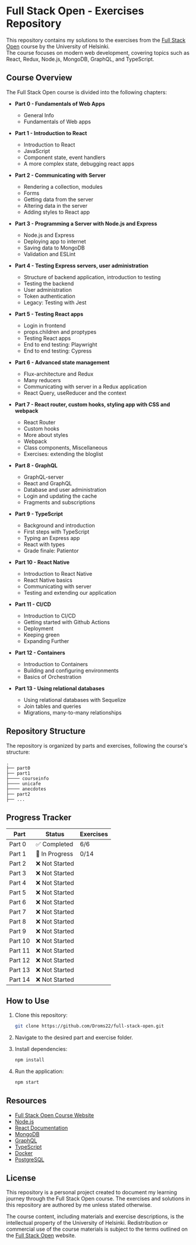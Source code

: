 # Full Stack Open - Exercises Repository

This repository contains my solutions to the exercises from the [Full Stack Open](https://fullstackopen.com) course by the University of Helsinki. \
The course focuses on modern web development, covering topics such as React, Redux, Node.js, MongoDB, GraphQL, and TypeScript.

## Course Overview

The Full Stack Open course is divided into the following chapters:

- **Part 0 - Fundamentals of Web Apps**

  - General Info
  - Fundamentals of Web apps

- **Part 1 - Introduction to React**

  - Introduction to React
  - JavaScript
  - Component state, event handlers
  - A more complex state, debugging react apps

- **Part 2 - Communicating with Server**

  - Rendering a collection, modules
  - Forms
  - Getting data from the server
  - Altering data in the server
  - Adding styles to React app

- **Part 3 - Programming a Server with Node.js and Express**

  - Node.js and Express
  - Deploying app to internet
  - Saving data to MongoDB
  - Validation and ESLint

- **Part 4 - Testing Express servers, user administration**

  - Structure of backend application, introduction to testing
  - Testing the backend
  - User administration
  - Token authentication
  - Legacy: Testing with Jest

- **Part 5 - Testing React apps**

  - Login in frontend
  - props.children and proptypes
  - Testing React apps
  - End to end testing: Playwright
  - End to end testing: Cypress

- **Part 6 - Advanced state management**

  - Flux-architecture and Redux
  - Many reducers
  - Communicating with server in a Redux application
  - React Query, useReducer and the context

- **Part 7 - React router, custom hooks, styling app with CSS and webpack**

  - React Router
  - Custom hooks
  - More about styles
  - Webpack
  - Class components, Miscellaneous
  - Exercises: extending the bloglist

- **Part 8 - GraphQL**

  - GraphQL-server
  - React and GraphQL
  - Database and user administration
  - Login and updating the cache
  - Fragments and subscriptions

- **Part 9 - TypeScript**

  - Background and introduction
  - First steps with TypeScript
  - Typing an Express app
  - React with types
  - Grade finale: Patientor

- **Part 10 - React Native**

  - Introduction to React Native
  - React Native basics
  - Communicating with server
  - Testing and extending our application

- **Part 11 - CI/CD**

  - Introduction to CI/CD
  - Getting started with Github Actions
  - Deployment
  - Keeping green
  - Expanding Further

- **Part 12 - Containers**

  - Introduction to Containers
  - Building and configuring environments
  - Basics of Orchestration

- **Part 13 - Using relational databases**
  - Using relational databases with Sequelize
  - Join tables and queries
  - Migrations, many-to-many relationships

## Repository Structure

The repository is organized by parts and exercises, following the course's structure:

```
.
├── part0
├── part1
├──── courseinfo
├──── unicafe
├──── anecdotes
├── part2
├── ...
```

## Progress Tracker

| Part    | Status         | Exercises |
| ------- | -------------- | --------- |
| Part 0  | ✅ Completed   | 6/6       |
| Part 1  | 🚧 In Progress | 0/14      |
| Part 2  | ❌ Not Started |
| Part 3  | ❌ Not Started |
| Part 4  | ❌ Not Started |
| Part 5  | ❌ Not Started |
| Part 6  | ❌ Not Started |
| Part 7  | ❌ Not Started |
| Part 8  | ❌ Not Started |
| Part 9  | ❌ Not Started |
| Part 10 | ❌ Not Started |
| Part 11 | ❌ Not Started |
| Part 12 | ❌ Not Started |
| Part 13 | ❌ Not Started |
| Part 14 | ❌ Not Started |

## How to Use

1. Clone this repository:
   ```bash
   git clone https://github.com/Droms22/full-stack-open.git
   ```
2. Navigate to the desired part and exercise folder.

3. Install dependencies:
   ```bash
   npm install
   ```
4. Run the application:
   ```bash
   npm start
   ```

## Resources

- [Full Stack Open Course Website](https://fullstackopen.com)
- [Node.js](https://nodejs.org)
- [React Documentation](https://reactjs.org)
- [MongoDB](https://www.mongodb.com)
- [GraphQL](https://graphql.org)
- [TypeScript](https://www.typescriptlang.org)
- [Docker](https://www.docker.com)
- [PostgreSQL](https://www.postgresql.org)

## License

This repository is a personal project created to document my learning journey through the Full Stack Open course. The exercises and solutions in this repository are authored by me unless stated otherwise.

The course content, including materials and exercise descriptions, is the intellectual property of the University of Helsinki. Redistribution or commercial use of the course materials is subject to the terms outlined on the [Full Stack Open](https://fullstackopen.com/en/license) website.
